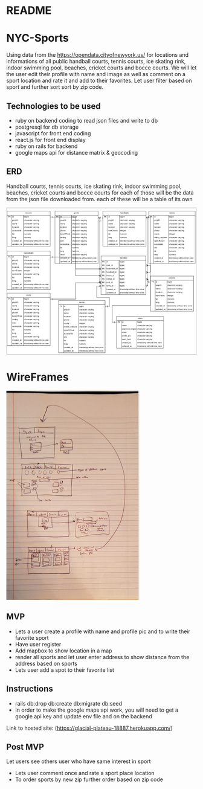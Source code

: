 # README

# NYC-Sports

Using data from the https://opendata.cityofnewyork.us/ for locations and informations of all public handball courts, tennis courts, ice skating rink, indoor swimming pool, beaches, cricket courts and bocce courts. We will let the user edit their profile with name and image as well as comment on a sport location and rate it and add to their favorites. Let user filter based on sport and further sort sort by zip code.

## Technologies to be used
* ruby on backend coding to read json files and write to db
* postgresql for db storage
* javascript for front end coding
* react.js for front end display
* ruby on rails for backend
* google maps api for distance matrix & geocoding


## ERD
Handball courts, tennis courts, ice skating rink, indoor swimming pool, beaches, cricket courts and bocce courts
for each of those will be the data from the json file downloaded from. each of these will be a table of its own

![ERD](erd.png)

# WireFrames
![WireFrames](wireframe.png)

## MVP
* Lets a user create a profile with name and profile pic and to write their favorite sport
* Have user register
* Add mapbox to show location in a map
* render all sports and let user enter address to show distance from the address based on sports
* Lets user add a spot to their favorite list

## Instructions
* rails db:drop db:create db:migrate db:seed
* In order to make the google maps api work, you will need to get a google api key and update env file and on the backend


Link to hosted site: (https://glacial-plateau-18887.herokuapp.com/)

## Post MVP

Let users see others user who have same interest in sport
* Lets user comment once and rate a sport place location
* To order sports by new zip further order based on zip code
